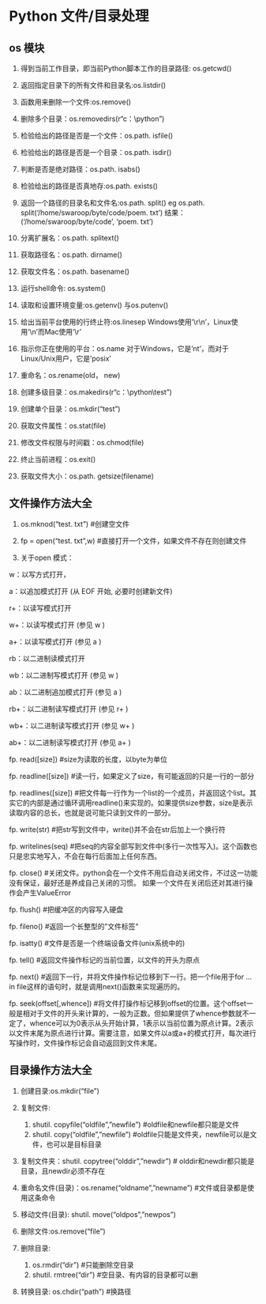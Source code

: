 # Python 文件/目录处理

## os 模块

1. 得到当前工作目录，即当前Python脚本工作的目录路径: os.getcwd()

2. 返回指定目录下的所有文件和目录名:os.listdir()

3. 函数用来删除一个文件:os.remove()

4. 删除多个目录：os.removedirs(r“c：\python”)

5. 检验给出的路径是否是一个文件：os.path. isfile()

6. 检验给出的路径是否是一个目录：os.path. isdir()

7. 判断是否是绝对路径：os.path. isabs()

8. 检验给出的路径是否真地存:os.path. exists()

9. 返回一个路径的目录名和文件名:os.path. split() eg os.path. split(‘/home/swaroop/byte/code/poem. txt’) 结果：(‘/home/swaroop/byte/code’, ‘poem. txt’)

10. 分离扩展名：os.path. splitext()

11. 获取路径名：os.path. dirname()

12. 获取文件名：os.path. basename()

13. 运行shell命令: os.system()

14. 读取和设置环境变量:os.getenv() 与os.putenv()

15. 给出当前平台使用的行终止符:os.linesep Windows使用’\r\n’，Linux使用’\n’而Mac使用’\r’

16. 指示你正在使用的平台：os.name 对于Windows，它是’nt’，而对于Linux/Unix用户，它是’posix’

17. 重命名：os.rename(old， new)

18. 创建多级目录：os.makedirs(r“c：\python\test”)

19. 创建单个目录：os.mkdir(“test”)

20. 获取文件属性：os.stat(file)

21. 修改文件权限与时间戳：os.chmod(file)

22. 终止当前进程：os.exit()

23. 获取文件大小：os.path. getsize(filename)

## 文件操作方法大全

1. os.mknod(“test. txt”) #创建空文件

2. fp = open(“test. txt”,w) #直接打开一个文件，如果文件不存在则创建文件

3. 关于open 模式：

w：以写方式打开，

a：以追加模式打开 (从 EOF 开始, 必要时创建新文件)

r+：以读写模式打开

w+：以读写模式打开 (参见 w )

a+：以读写模式打开 (参见 a )

rb：以二进制读模式打开

wb：以二进制写模式打开 (参见 w )

ab：以二进制追加模式打开 (参见 a )

rb+：以二进制读写模式打开 (参见 r+ )

wb+：以二进制读写模式打开 (参见 w+ )

ab+：以二进制读写模式打开 (参见 a+ )

fp. read([size]) #size为读取的长度，以byte为单位

fp. readline([size]) #读一行，如果定义了size，有可能返回的只是一行的一部分

fp. readlines([size]) #把文件每一行作为一个list的一个成员，并返回这个list。其实它的内部是通过循环调用readline()来实现的。如果提供size参数，size是表示读取内容的总长，也就是说可能只读到文件的一部分。

fp. write(str) #把str写到文件中，write()并不会在str后加上一个换行符

fp. writelines(seq) #把seq的内容全部写到文件中(多行一次性写入)。这个函数也只是忠实地写入，不会在每行后面加上任何东西。

fp. close() #关闭文件。python会在一个文件不用后自动关闭文件，不过这一功能没有保证，最好还是养成自己关闭的习惯。 如果一个文件在关闭后还对其进行操作会产生ValueError

fp. flush() #把缓冲区的内容写入硬盘

fp. fileno() #返回一个长整型的”文件标签“

fp. isatty() #文件是否是一个终端设备文件(unix系统中的)

fp. tell() #返回文件操作标记的当前位置，以文件的开头为原点

fp. next() #返回下一行，并将文件操作标记位移到下一行。把一个file用于for … in file这样的语句时，就是调用next()函数来实现遍历的。

fp. seek(offset[,whence]) #将文件打操作标记移到offset的位置。这个offset一般是相对于文件的开头来计算的，一般为正数。但如果提供了whence参数就不一定了，whence可以为0表示从头开始计算，1表示以当前位置为原点计算。2表示以文件末尾为原点进行计算。需要注意，如果文件以a或a+的模式打开，每次进行写操作时，文件操作标记会自动返回到文件末尾。

## 目录操作方法大全

1. 创建目录:os.mkdir(“file”)

2. 复制文件:
   1. shutil. copyfile(“oldfile”,”newfile”) #oldfile和newfile都只能是文件
   2. shutil. copy(“oldfile”,”newfile”) #oldfile只能是文件夹，newfile可以是文件，也可以是目标目录

3. 复制文件夹：shutil. copytree(“olddir”,”newdir”) # olddir和newdir都只能是目录，且newdir必须不存在

4. 重命名文件(目录)：os.rename(“oldname”,”newname”) #文件或目录都是使用这条命令

5. 移动文件(目录): shutil. move(“oldpos”,”newpos”)

6. 删除文件:os.remove(“file”)

7. 删除目录:
   1. os.rmdir(“dir”) #只能删除空目录
   2. shutil. rmtree(“dir”) #空目录、有内容的目录都可以删

8. 转换目录: os.chdir(“path”) #换路径

